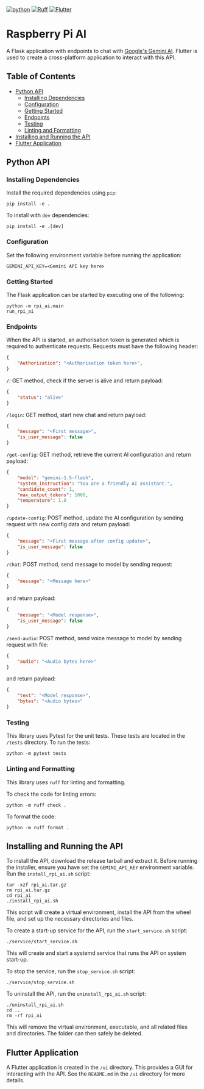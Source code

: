 [![python](https://img.shields.io/badge/Python-3.12-3776AB.svg?style=flat&logo=python&logoColor=ffd343)](https://docs.python.org/3.12/)
[![Ruff](https://img.shields.io/endpoint?url=https://raw.githubusercontent.com/astral-sh/ruff/main/assets/badge/v2.json)](https://github.com/astral-sh/ruff)
[![Flutter](https://img.shields.io/badge/Flutter-3.13-02569B.svg?style=flat&logo=flutter&logoColor=white)](https://flutter.dev/)

<!-- omit from toc -->
# Raspberry Pi AI
A Flask application with endpoints to chat with [Google's Gemini AI](https://gemini.google.com/).
Flutter is used to create a cross-platform application to interact with this API.

<!-- omit from toc -->
## Table of Contents
- [Python API](#python-api)
  - [Installing Dependencies](#installing-dependencies)
  - [Configuration](#configuration)
  - [Getting Started](#getting-started)
  - [Endpoints](#endpoints)
  - [Testing](#testing)
  - [Linting and Formatting](#linting-and-formatting)
- [Installing and Running the API](#installing-and-running-the-api)
- [Flutter Application](#flutter-application)

## Python API

### Installing Dependencies
Install the required dependencies using `pip`:

    pip install -e .

To install with `dev` dependencies:

    pip install -e .[dev]

### Configuration
Set the following environment variable before running the application:

    GEMINI_API_KEY=<Gemini API key here>

### Getting Started
The Flask application can be started by executing one of the following:

    python -m rpi_ai.main
    run_rpi_ai

### Endpoints
When the API is started, an authorisation token is generated which is required to authenticate requests.
Requests must have the following header:

```json
{
    "Authorization": "<Authorisation token here>",
}
```

`/`: GET method, check if the server is alive and return payload:
```json
{
    "status": "alive"
}
```

`/login`: GET method, start new chat and return payload:
```json
{
    "message": "<First message>",
    "is_user_message": false
}
```

`/get-config`: GET method, retrieve the current AI configuration and return payload:
```json
{
    "model": "gemini-1.5-flash",
    "system_instruction": "You are a friendly AI assistant.",
    "candidate_count": 1,
    "max_output_tokens": 1000,
    "temperature": 1.0
}
```

`/update-config`: POST method, update the AI configuration by sending request with new config data and return payload:
```json
{
    "message": "<First message after config update>",
    "is_user_message": false
}
```

`/chat`: POST method, send message to model by sending request:
```json
{
    "message": "<Message here>"
}
```
and return payload:
```json
{
    "message": "<Model response>",
    "is_user_message": false
}
```

`/send-audio`: POST method, send voice message to model by sending request with file:
```json
{
    "audio": "<Audio bytes here>"
}
```
and return payload:
```json
{
    "text": "<Model response>",
    "bytes": "<Audio bytes>"
}
```

### Testing
This library uses Pytest for the unit tests.
These tests are located in the `/tests` directory.
To run the tests:

    python -m pytest tests

### Linting and Formatting
This library uses `ruff` for linting and formatting.

To check the code for linting errors:

    python -m ruff check .

To format the code:

    python -m ruff format .

## Installing and Running the API
To install the API, download the release tarball and extract it.
Before running the installer, ensure you have set the `GEMINI_API_KEY` environment variable.
Run the `install_rpi_ai.sh` script:

    tar -xzf rpi_ai.tar.gz
    rm rpi_ai.tar.gz
    cd rpi_ai
    ./install_rpi_ai.sh

This script will create a virtual environment, install the API from the wheel file, and set up the necessary directories and files.

To create a start-up service for the API, run the `start_service.sh` script:

    ./service/start_service.sh

This will create and start a systemd service that runs the API on system start-up.

To stop the service, run the `stop_service.sh` script:

    ./service/stop_service.sh

To uninstall the API, run the `uninstall_rpi_ai.sh` script:

    ./uninstall_rpi_ai.sh
    cd ..
    rm -rf rpi_ai

This will remove the virtual environment, executable, and all related files and directories.
The folder can then safely be deleted.

## Flutter Application
A Flutter application is created in the `/ui` directory.
This provides a GUI for interacting with the API.
See the `README.md` in the `/ui` directory for more details.
